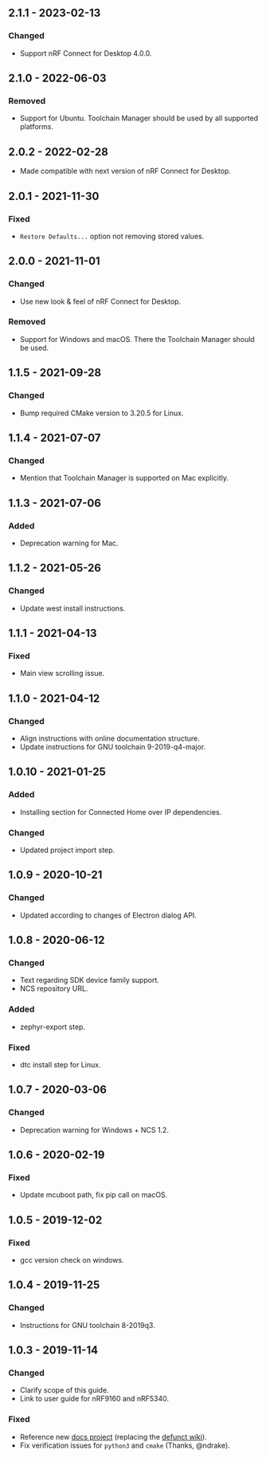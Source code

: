 ## 2.1.1 - 2023-02-13

### Changed

-   Support nRF Connect for Desktop 4.0.0.

## 2.1.0 - 2022-06-03

### Removed

-   Support for Ubuntu. Toolchain Manager should be used by all supported
    platforms.

## 2.0.2 - 2022-02-28

-   Made compatible with next version of nRF Connect for Desktop.

## 2.0.1 - 2021-11-30

### Fixed

-   `Restore Defaults...` option not removing stored values.

## 2.0.0 - 2021-11-01

### Changed

-   Use new look & feel of nRF Connect for Desktop.

### Removed

-   Support for Windows and macOS. There the Toolchain Manager should be used.

## 1.1.5 - 2021-09-28

### Changed

-   Bump required CMake version to 3.20.5 for Linux.

## 1.1.4 - 2021-07-07

### Changed

-   Mention that Toolchain Manager is supported on Mac explicitly.

## 1.1.3 - 2021-07-06

### Added

-   Deprecation warning for Mac.

## 1.1.2 - 2021-05-26

### Changed

-   Update west install instructions.

## 1.1.1 - 2021-04-13

### Fixed

-   Main view scrolling issue.

## 1.1.0 - 2021-04-12

### Changed

-   Align instructions with online documentation structure.
-   Update instructions for GNU toolchain 9-2019-q4-major.

## 1.0.10 - 2021-01-25

### Added

-   Installing section for Connected Home over IP dependencies.

### Changed

-   Updated project import step.

## 1.0.9 - 2020-10-21

### Changed

-   Updated according to changes of Electron dialog API.

## 1.0.8 - 2020-06-12

### Changed

-   Text regarding SDK device family support.
-   NCS repository URL.

### Added

-   zephyr-export step.

### Fixed

-   dtc install step for Linux.

## 1.0.7 - 2020-03-06

### Changed

-   Deprecation warning for Windows + NCS 1.2.

## 1.0.6 - 2020-02-19

### Fixed

-   Update mcuboot path, fix pip call on macOS.

## 1.0.5 - 2019-12-02

### Fixed

-   gcc version check on windows.

## 1.0.4 - 2019-11-25

### Changed

-   Instructions for GNU toolchain 8-2019q3.

## 1.0.3 - 2019-11-14

### Changed

-   Clarify scope of this guide.
-   Link to user guide for nRF9160 and nRF5340.

### Fixed

-   Reference new
    [docs project](https://nordicsemiconductor.github.io/pc-nrfconnect-docs/)
    (replacing the
    [defunct wiki](https://github.com/NordicSemiconductor/pc-nrfconnect-core/wiki)).
-   Fix verification issues for `python3` and `cmake` (Thanks, @ndrake).
